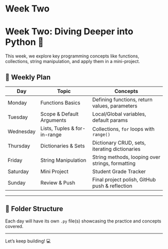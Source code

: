 # Week Two
# Week Two: Diving Deeper into Python 🚀

This week, we explore key programming concepts like functions, collections, string manipulation, and apply them in a mini-project.

## 📅 Weekly Plan

| Day        | Topic                        | Concepts                                           |
|------------|------------------------------|----------------------------------------------------|
| Monday     | Functions Basics             | Defining functions, return values, parameters      |
| Tuesday    | Scope & Default Arguments    | Local/Global variables, default params             |
| Wednesday  | Lists, Tuples & for-in-range | Collections, `for` loops with `range()`            |
| Thursday   | Dictionaries & Sets          | Dictionary CRUD, sets, iterating dictionaries      |
| Friday     | String Manipulation          | String methods, looping over strings, formatting   |
| Saturday   | Mini Project                 | Student Grade Tracker                              |
| Sunday     | Review & Push                | Final project polish, GitHub push & reflection     |

---

## 📁 Folder Structure

Each day will have its own `.py` file(s) showcasing the practice and concepts covered.

---

Let’s keep building! 💻
